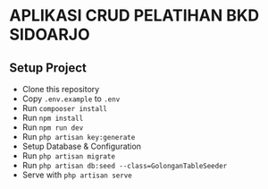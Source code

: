 # APLIKASI CRUD PELATIHAN BKD SIDOARJO

## Setup Project
- Clone this repository
- Copy `.env.example` to `.env`
- Run `compooser install`
- Run `npm install`
- Run `npm run dev`
- Run `php artisan key:generate`
- Setup Database & Configuration
- Run `php artisan migrate`
- Run `php artisan db:seed --class=GolonganTableSeeder`
- Serve with `php artisan serve`

